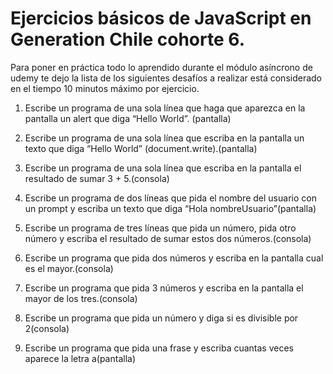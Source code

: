 # Ejercicios básicos de JavaScript en Generation Chile cohorte 6.

Para poner en práctica todo lo aprendido durante el módulo asíncrono de udemy te dejo la lista de los siguientes desafíos a realizar está considerado en el tiempo 10 minutos máximo por ejercicio. 

1. Escribe un programa de una sola línea que haga que aparezca en la pantalla un alert que diga “Hello World”. (pantalla) 

2. Escribe un programa de una sola línea que escriba en la pantalla un texto que diga “Hello World” (document.write).(pantalla)

3. Escribe un programa de una sola línea que escriba en la pantalla el resultado de sumar 3 + 5.(consola)

4. Escribe un programa de dos líneas que pida el nombre del usuario con un prompt y escriba un texto que diga “Hola nombreUsuario”(pantalla)

5. Escribe un programa de tres líneas que pida un número, pida otro número y escriba el resultado de sumar estos dos números.(consola)

6. Escribe un programa que pida dos números y escriba en la pantalla cual es el mayor.(consola)

7. Escribe un programa que pida 3 números y escriba en la pantalla el mayor de los tres.(consola)

8. Escribe un programa que pida un número y diga si es divisible por 2(consola)

9. Escribe un programa que pida una frase y escriba cuantas veces aparece la letra a(pantalla)

